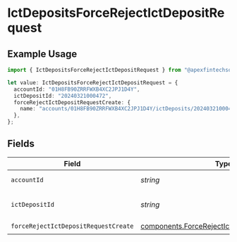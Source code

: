 # IctDepositsForceRejectIctDepositRequest

## Example Usage

```typescript
import { IctDepositsForceRejectIctDepositRequest } from "@apexfintechsolutions/ascend-sdk/models/operations";

let value: IctDepositsForceRejectIctDepositRequest = {
  accountId: "01H8FB90ZRRFWXB4XC2JPJ1D4Y",
  ictDepositId: "20240321000472",
  forceRejectIctDepositRequestCreate: {
    name: "accounts/01H8FB90ZRRFWXB4XC2JPJ1D4Y/ictDeposits/20240321000472",
  },
};
```

## Fields

| Field                                                                                                          | Type                                                                                                           | Required                                                                                                       | Description                                                                                                    | Example                                                                                                        |
| -------------------------------------------------------------------------------------------------------------- | -------------------------------------------------------------------------------------------------------------- | -------------------------------------------------------------------------------------------------------------- | -------------------------------------------------------------------------------------------------------------- | -------------------------------------------------------------------------------------------------------------- |
| `accountId`                                                                                                    | *string*                                                                                                       | :heavy_check_mark:                                                                                             | The account id.                                                                                                | 01H8FB90ZRRFWXB4XC2JPJ1D4Y                                                                                     |
| `ictDepositId`                                                                                                 | *string*                                                                                                       | :heavy_check_mark:                                                                                             | The ictDeposit id.                                                                                             | 20240321000472                                                                                                 |
| `forceRejectIctDepositRequestCreate`                                                                           | [components.ForceRejectIctDepositRequestCreate](../../models/components/forcerejectictdepositrequestcreate.md) | :heavy_check_mark:                                                                                             | N/A                                                                                                            |                                                                                                                |